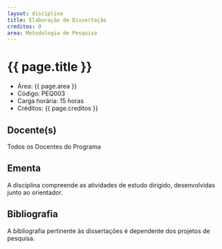```yaml
---
layout: disciplina
title: Elaboração de Dissertação
creditos: 0
area: Metodologia de Pesquisa
---
```


# {{ page.title }}

- Área: {{ page.area }}     
- Código: PEQ003
- Carga horária: 15 horas 
- Créditos: {{ page.creditos }}

## Docente(s) 

Todos os Docentes do Programa

## Ementa

A disciplina compreende as atividades de estudo dirigido,
desenvolvidas junto ao orientador.

## Bibliografia

A bibliografia pertinente às dissertações é dependente dos projetos de pesquisa.
